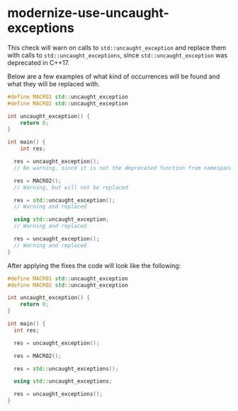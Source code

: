 # modernize-use-uncaught-exceptions

This check will warn on calls to `std::uncaught_exception` and replace
them with calls to `std::uncaught_exceptions`, since
`std::uncaught_exception` was deprecated in C++17.

Below are a few examples of what kind of occurrences will be found and
what they will be replaced with.

``` c++
#define MACRO1 std::uncaught_exception
#define MACRO2 std::uncaught_exception

int uncaught_exception() {
    return 0;
}

int main() {
    int res;

  res = uncaught_exception();
  // No warning, since it is not the deprecated function from namespace std

  res = MACRO2();
  // Warning, but will not be replaced

  res = std::uncaught_exception();
  // Warning and replaced

  using std::uncaught_exception;
  // Warning and replaced

  res = uncaught_exception();
  // Warning and replaced
}
```

After applying the fixes the code will look like the following:

``` c++
#define MACRO1 std::uncaught_exception
#define MACRO2 std::uncaught_exception

int uncaught_exception() {
    return 0;
}

int main() {
  int res;

  res = uncaught_exception();

  res = MACRO2();

  res = std::uncaught_exceptions();

  using std::uncaught_exceptions;

  res = uncaught_exceptions();
}
```
